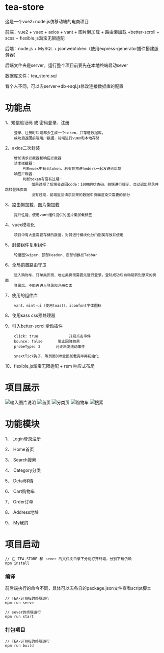 # tea-store
这是一个vue2+node.js仿移动端的电商项目

前端：vue2 + vuex + axios + vant + 图片懒加载 + 路由懒加载 +better-scroll + scss + flexible.js淘宝无限适配

后端：node.js + MySQL + jsonwebtoken（使用express-generator插件搭建服务器）

后端文件夹是server，运行整个项目前要先在本地终端启动sever

数据库文件：tea_store.sql

看个人不同，可以去server->db->sql.js修改连接数据库的配置

# 功能点
1、短信验证码 或 密码登录、注册

```
    登录、注册时后端都会生成一个token，并存进数据库，
    成功后返回前端用户数据，前端进行vuex和本地存储
```

2、axios二次封装

```
    增加请求拦截器和响应拦截器
    请求拦截器：
        判断vuex中有无token，若有则放进heders一起发送给后端
    响应拦截器：
        判断token有没有过期：
            如果过期了后端会返回code：1000的状态码，前端进行提示、自动退出登录并跳转登陆页面
            没有过期，前端返回请求回来的数据中页面渲染只需要的部分
```

3、路由懒加载、图片懒加载
```
    提升性能、使用vant组件提供的图片懒加载标签
```

4、vuex模块化
```
    项目中有大量需要存储的数据，对其进行模块化分门别类存放并使用
```
    

5、封装组件复用组件
```
    轮播图Swiper、顶部Header、底部切换栏Tabbar
```

6、全局前置路由守卫
```
    进入购物车、订单类页面、地址类页面需要先进行登录，登陆成功后自动跳转到原来的页面
    登录后，不能再进入登录和注册页面
```

7、使用的组件库
```
    vant、mint-ui（使用toast）、iconfont字体图标
```

8、使用sass css预处理器

9、引入better-scroll滑动插件

```
    click: true              开启点击事件
    bounce: false       阻止回弹效果
    probeType: 3       允许派发滚动事件

    $nextTick钩子，等页面DOM全部加载完毕再初始化
```

10、flexible.js淘宝无限适配 + rem 响应式布局

# 项目展示
![输入图片说明](public/images/qCart.png)
![首页](public/images/qHome.png)
![分类页](public/images/qCategory.png)
![购物车](public/images/qCart.png)
![搜索](public/images/q1.png)


# 功能模块

1、 Login登录注册

2、 Home首页

3、 Search搜索

4、 Category分类

5、 Detail详情

6、 Cart购物车

7、 Order订单

8、 Address地址

9、 My我的

# 项目启动

```
// 在 TEA-STORE 和 sever 的文件夹目录下分别打开终端，分别下载依赖
npm install
```

### 编译
前后端执行的命令不同，具体可以去各自的package.json文件查看script脚本
```
// TEA-STORE的终端运行
npm run serve

// sever的终端运行
npm run start
```

### 打包项目
```
// TEA-STORE的终端运行
npm run build
```

